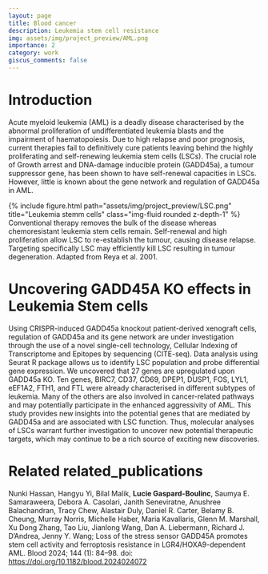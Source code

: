 ```yaml
---
layout: page
title: Blood cancer
description: Leukemia stem cell resistance
img: assets/img/project_preview/AML.png
importance: 2
category: work
giscus_comments: false
---
```


# Introduction
Acute myeloid leukemia (AML) is a deadly disease characterised by the abnormal
proliferation of undifferentiated leukemia blasts and the impairment of haematopoiesis. Due to
high relapse and poor prognosis, current therapies fail to definitively cure patients leaving
behind the highly proliferating and self-renewing leukemia stem cells (LSCs). The crucial role
of Growth arrest and DNA-damage inducible protein (GADD45a), a tumour suppressor gene,
has been shown to have self-renewal capacities in LSCs. However, little is known about the
gene network and regulation of GADD45a in AML.

<div class="row">
    <div class="col-sm mt-3 mt-md-0">
        {% include figure.html path="assets/img/project_preview/LSC.png" title="Leukemia stemm cells" class="img-fluid rounded z-depth-1" %}
    </div>
</div>
<div class="caption">
Conventional therapy removes the bulk of the disease whereas chemoresistant leukemia stem cells remain. Self-renewal and high proliferation allow LSC to re-establish the tumour, causing disease relapse. Targeting specifically LSC may efficiently kill LSC resulting in tumour degeneration. Adapted from Reya et al. 2001.
</div>

# Uncovering GADD45A KO effects in Leukemia Stem cells
Using CRISPR-induced GADD45a knockout patient-derived xenograft cells, regulation of GADD45a and its gene network are under investigation through the use of a novel single-cell technology, Cellular Indexing of Transcriptome and Epitopes by sequencing (CITE-seq). Data analysis using Seurat R package allows us to identify LSC population and probe differential gene expression.
We uncovered that 27 genes are upregulated upon GADD45a KO. Ten genes, BIRC7, CD37, CD69, DPEP1, DUSP1, FOS, LYL1, eEF1A2, FTH1, and FTL were already characterised in different subtypes of leukemia. Many of the others are also involved in cancer-related pathways and may potentially participate in the enhanced aggressivity of AML. This study provides new insights into the potential genes that are mediated by GADD45a and are associated with LSC function. Thus, molecular analyses of LSCs warrant further investigation to uncover new potential therapeutic targets, which may continue to be a rich source of exciting new discoveries.

# Related related_publications

Nunki Hassan, Hangyu Yi, Bilal Malik, **Lucie Gaspard-Boulinc**, Saumya E. Samaraweera, Debora A. Casolari, Janith Seneviratne, Anushree Balachandran, Tracy Chew, Alastair Duly, Daniel R. Carter, Belamy B. Cheung, Murray Norris, Michelle Haber, Maria Kavallaris, Glenn M. Marshall, Xu Dong Zhang, Tao Liu, Jianlong Wang, Dan A. Liebermann, Richard J. D’Andrea, Jenny Y. Wang; Loss of the stress sensor GADD45A promotes stem cell activity and ferroptosis resistance in LGR4/HOXA9-dependent AML. Blood 2024; 144 (1): 84–98. doi: <a href="https://doi.org/10.1182/blood.2024024072"> https://doi.org/10.1182/blood.2024024072 </a>
